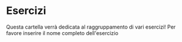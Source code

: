 # Esercizi
Questa cartella verrà dedicata al raggruppamento di vari esercizi!
Per favore inserire il nome completo dell'esercizio
